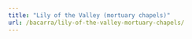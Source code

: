 ```yaml
---
title: "Lily of the Valley (mortuary chapels)"
url: /bacarra/lily-of-the-valley-mortuary-chapels/
---
```


